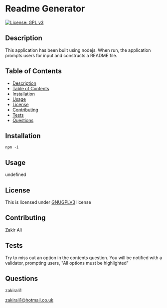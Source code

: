 # Readme Generator

  [![License: GPL v3](https://img.shields.io/badge/License-GPLv3-blue.svg)](https://www.gnu.org/licenses/gpl-3.0)

  ## Description
  This application has been built using nodejs. When run, the application prompts users for input and constructs a README file. 

  ## Table of Contents
  - [Description](#description)
  - [Table of Contents](#table-of-contents)
  - [Installation](#installation)
  - [Usage](#usage)
  - [License](#license)
  - [Contributing](#contributing)
  - [Tests](#tests)
  - [Questions](#questions)
  ## Installation 
    npm -i

  ## Usage
  undefined

  ## License
   This is licensed under [GNUGPLV3](https://choosealicense.com/licenses/gpl-3.0/) license
 

  ## Contributing
  Zakir Ali

  ## Tests
  Try to miss out an option in the contents question. You will be notified with a validator, prompting users, "All options must be highlighted"

  ## Questions
  zakirali1
  
  zakirali1@hotmail.co.uk
  